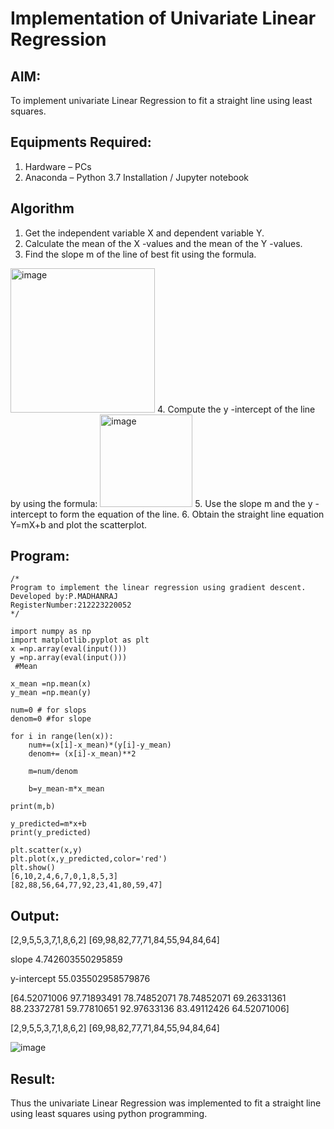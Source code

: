 # Implementation of Univariate Linear Regression
## AIM:
To implement univariate Linear Regression to fit a straight line using least squares.

## Equipments Required:
1. Hardware – PCs
2. Anaconda – Python 3.7 Installation / Jupyter notebook

## Algorithm
1. Get the independent variable X and dependent variable Y.
2. Calculate the mean of the X -values and the mean of the Y -values.
3. Find the slope m of the line of best fit using the formula. 
<img width="231" alt="image" src="https://user-images.githubusercontent.com/93026020/192078527-b3b5ee3e-992f-46c4-865b-3b7ce4ac54ad.png">
4. Compute the y -intercept of the line by using the formula:
<img width="148" alt="image" src="https://user-images.githubusercontent.com/93026020/192078545-79d70b90-7e9d-4b85-9f8b-9d7548a4c5a4.png">
5. Use the slope m and the y -intercept to form the equation of the line.
6. Obtain the straight line equation Y=mX+b and plot the scatterplot.

## Program:
```
/*
Program to implement the linear regression using gradient descent.
Developed by:P.MADHANRAJ
RegisterNumber:212223220052
*/

import numpy as np
import matplotlib.pyplot as plt
x =np.array(eval(input()))
y =np.array(eval(input()))
 #Mean

x_mean =np.mean(x)
y_mean =np.mean(y)

num=0 # for slops
denom=0 #for slope

for i in range(len(x)):
    num+=(x[i]-x_mean)*(y[i]-y_mean)
    denom+= (x[i]-x_mean)**2

    m=num/denom

    b=y_mean-m*x_mean

print(m,b)

y_predicted=m*x+b
print(y_predicted)

plt.scatter(x,y)
plt.plot(x,y_predicted,color='red')
plt.show()
[6,10,2,4,6,7,0,1,8,5,3]
[82,88,56,64,77,92,23,41,80,59,47]
```

## Output:
[2,9,5,5,3,7,1,8,6,2] [69,98,82,77,71,84,55,94,84,64]

slope 4.742603550295859

y-intercept 55.035502958579876

[64.52071006 97.71893491 78.74852071 78.74852071 69.26331361 88.23372781 59.77810651 92.97633136 83.49112426 64.52071006]

[2,9,5,5,3,7,1,8,6,2] [69,98,82,77,71,84,55,94,84,64]

![image](https://github.com/PremJ962/Find-the-best-fit-line-using-Least-Squares-Method/assets/161425730/d34064e0-83f9-446f-90c7-c2c1d0b2886d)




## Result:
Thus the univariate Linear Regression was implemented to fit a straight line using least squares using python programming.
